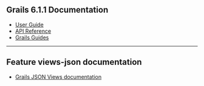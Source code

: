 ## Grails 6.1.1 Documentation

- [User Guide](https://docs.grails.org/6.1.1/guide/index.html)
- [API Reference](https://docs.grails.org/6.1.1/api/index.html)
- [Grails Guides](https://guides.grails.org/index.html)
---

## Feature views-json documentation

- [Grails JSON Views documentation](https://views.grails.org/)

